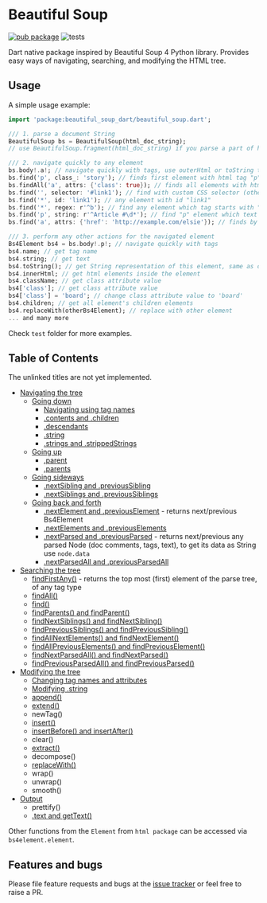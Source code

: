 # Beautiful Soup

[![pub package](https://img.shields.io/pub/v/beautiful_soup_dart.svg)](https://pub.dev/packages/beautiful_soup_dart)
![tests](https://github.com/mzdm/beautiful_soup/actions/workflows/main.yml/badge.svg)

[comment]: <> ([![codecov]&#40;https://codecov.io/gh/mzdm/beautiful_soup/branch/master/graph/badge.svg&#41;]&#40;https://codecov.io/gh/mzdm/beautiful_soup&#41;)

Dart native package inspired by Beautiful Soup 4 Python library. Provides easy ways of navigating, searching, and
modifying the HTML tree.

## Usage

A simple usage example:

```dart
import 'package:beautiful_soup_dart/beautiful_soup.dart';

/// 1. parse a document String
BeautifulSoup bs = BeautifulSoup(html_doc_string);
// use BeautifulSoup.fragment(html_doc_string) if you parse a part of html

/// 2. navigate quickly to any element
bs.body!.a!; // navigate quickly with tags, use outerHtml or toString to get outer html
bs.find('p', class_: 'story'); // finds first element with html tag "p" and which has "class" attribute with value "story"
bs.findAll('a', attrs: {'class': true}); // finds all elements with html tag "a" and which have defined "class" attribute with whatever value
bs.find('', selector: '#link1'); // find with custom CSS selector (other parameters are ignored)
bs.find('*', id: 'link1'); // any element with id "link1"
bs.find('*', regex: r'^b'); // find any element which tag starts with "b", for example: body, b, ...
bs.find('p', string: r'^Article #\d*'); // find "p" element which text starts with "Article #[number]"
bs.find('a', attrs: {'href': 'http://example.com/elsie'}); // finds by "href" attribute

/// 3. perform any other actions for the navigated element
Bs4Element bs4 = bs.body!.p!; // navigate quickly with tags
bs4.name; // get tag name
bs4.string; // get text
bs4.toString(); // get String representation of this element, same as outerHtml
bs4.innerHtml; // get html elements inside the element
bs4.className; // get class attribute value
bs4['class']; // get class attribute value
bs4['class'] = 'board'; // change class attribute value to 'board'
bs4.children; // get all element's children elements
bs4.replaceWith(otherBs4Element); // replace with other element
... and many more
```

Check `test` folder for more examples.

## Table of Contents

The unlinked titles are not yet implemented.

- [Navigating the tree](https://www.crummy.com/software/BeautifulSoup/bs4/doc/#navigating-the-tree)
    - [Going down](https://www.crummy.com/software/BeautifulSoup/bs4/doc/#going-down)
        - [Navigating using tag names](https://www.crummy.com/software/BeautifulSoup/bs4/doc/#navigating-using-tag-names)
        - [.contents and .children](https://www.crummy.com/software/BeautifulSoup/bs4/doc/#contents-and-children)
        - [.descendants](https://www.crummy.com/software/BeautifulSoup/bs4/doc/#descendants)
        - [.string](https://www.crummy.com/software/BeautifulSoup/bs4/doc/#string)
        - [.strings and .strippedStrings](https://www.crummy.com/software/BeautifulSoup/bs4/doc/#strings-and-stripped-strings)
    - [Going up](https://www.crummy.com/software/BeautifulSoup/bs4/doc/#going-up)
        - [.parent](https://www.crummy.com/software/BeautifulSoup/bs4/doc/#parent)
        - [.parents](https://www.crummy.com/software/BeautifulSoup/bs4/doc/#parents)
    - [Going sideways](https://www.crummy.com/software/BeautifulSoup/bs4/doc/#going-sideways)
        - [.nextSibling and .previousSibling](https://www.crummy.com/software/BeautifulSoup/bs4/doc/#next-sibling-and-previous-sibling)
        - [.nextSiblings and .previousSiblings](https://www.crummy.com/software/BeautifulSoup/bs4/doc/#next-siblings-and-previous-siblings)
    - [Going back and forth](https://www.crummy.com/software/BeautifulSoup/bs4/doc/#going-back-and-forth)
        - [.nextElement and .previousElement]() - returns next/previous Bs4Element
        - [.nextElements and .previousElements]()
        - [.nextParsed and .previousParsed]() - returns next/previous any parsed Node (doc comments, tags, text), to get its data as String use `node.data`
        - [.nextParsedAll and .previousParsedAll]()
- [Searching the tree](https://www.crummy.com/software/BeautifulSoup/bs4/doc/#searching-the-tree)
    - [findFirstAny()]() - returns the top most (first) element of the parse tree, of any tag type
    - [findAll()](https://www.crummy.com/software/BeautifulSoup/bs4/doc/#find-all)
    - [find()](https://www.crummy.com/software/BeautifulSoup/bs4/doc/#find)
    - [findParents() and findParent()](https://www.crummy.com/software/BeautifulSoup/bs4/doc/#find-parents-and-find-parent)
    - [findNextSiblings() and findNextSibling()](https://www.crummy.com/software/BeautifulSoup/bs4/doc/#find-next-siblings-and-find-next-sibling)
    - [findPreviousSiblings() and findPreviousSibling()](https://www.crummy.com/software/BeautifulSoup/bs4/doc/#find-previous-siblings-and-find-previous-sibling)
    - [findAllNextElements() and findNextElement()]()
    - [findAllPreviousElements() and findPreviousElement()]()
    - [findNextParsedAll() and findNextParsed()](https://www.crummy.com/software/BeautifulSoup/bs4/doc/#find-all-next-and-find-next)
    - [findPreviousParsedAll() and findPreviousParsed()](https://www.crummy.com/software/BeautifulSoup/bs4/doc/#find-all-previous-and-find-previous)
- [Modifying the tree](https://www.crummy.com/software/BeautifulSoup/bs4/doc/#modifying-the-tree)
    - [Changing tag names and attributes](https://www.crummy.com/software/BeautifulSoup/bs4/doc/#changing-tag-names-and-attributes)
    - [Modifying .string](https://www.crummy.com/software/BeautifulSoup/bs4/doc/#modifying-string)
    - [append()](https://www.crummy.com/software/BeautifulSoup/bs4/doc/#append)
    - [extend()](https://www.crummy.com/software/BeautifulSoup/bs4/doc/#extend)
    - newTag()
    - [insert()](https://www.crummy.com/software/BeautifulSoup/bs4/doc/#insert)
    - [insertBefore() and insertAfter()](https://www.crummy.com/software/BeautifulSoup/bs4/doc/#insert-before-and-insert-after)
    - clear()
    - [extract()](https://www.crummy.com/software/BeautifulSoup/bs4/doc/#extract)
    - decompose()
    - [replaceWith()](https://www.crummy.com/software/BeautifulSoup/bs4/doc/#replace-with)
    - wrap()
    - unwrap()
    - smooth()
- [Output](https://www.crummy.com/software/BeautifulSoup/bs4/doc/#output)
    - prettify()
    - [.text and getText()](https://www.crummy.com/software/BeautifulSoup/bs4/doc/#get-text)

Other functions from the `Element` from `html package` can be accessed via `bs4element.element`.

## Features and bugs

Please file feature requests and bugs at the [issue tracker](https://github.com/mzdm/beautiful_soup/issues) or feel
free to raise a PR.